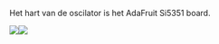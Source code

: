 Het hart van de oscilator is het AdaFruit Si5351 board.
<p><img src="https://github.com/costonisp/DEC-meetzender-test/blob/master/documentation/Si5351+interface/ada5351.jpg"></a><img src="AdaSi5351SchTN"></p> 
